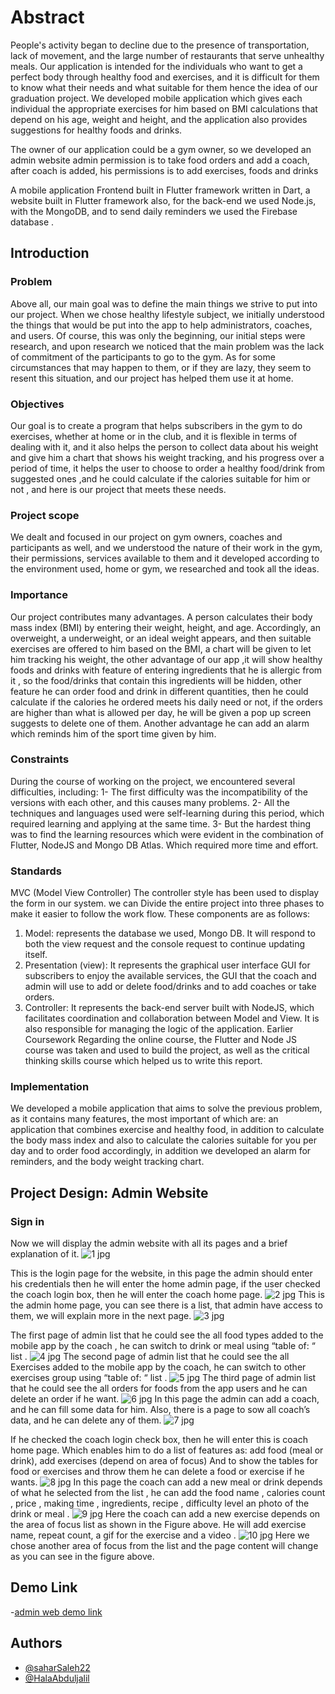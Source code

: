 
# Abstract

People's activity began to decline due to the presence of transportation, lack of movement, and
the large number of restaurants that serve unhealthy meals.
Our application is intended for the individuals who want to get a perfect body through healthy
food and exercises, and it is difficult for them to know what their needs and what suitable for them
hence the idea of our graduation project.
We developed mobile application which gives each individual the appropriate exercises for him
based on BMI calculations that depend on his age, weight and height, and the application also
provides suggestions for healthy foods and drinks.

The owner of our application could be a gym owner, so we developed an admin website admin
permission is to take food orders and add a coach, after coach is added, his permissions is to add
exercises, foods and drinks

A mobile application Frontend built in Flutter framework written in Dart, a website built in Flutter
framework also, for the back-end we used Node.js, with the MongoDB, and to send daily
reminders we used the Firebase database .



## Introduction
### Problem

Above all, our main goal was to define the main things we strive to put into our project.
When we chose healthy lifestyle subject, we initially understood the things that would be put
into the app to help administrators, coaches, and users. Of course, this was only the beginning,
our initial steps were research, and upon research we noticed that the main problem was the
lack of commitment of the participants to go to the gym. As for some circumstances that may
happen to them, or if they are lazy, they seem to resent this situation, and our project has helped
them use it at home.
### Objectives
Our goal is to create a program that helps subscribers in the gym to do exercises, whether at
home or in the club, and it is flexible in terms of dealing with it, and it also helps the person to
collect data about his weight and give him a chart that shows his weight tracking, and his
progress over a period of time, it helps the user to choose to order a healthy food/drink from
suggested ones ,and he could calculate if the calories suitable for him or not , and here is our
project that meets these needs.

### Project scope
We dealt and focused in our project on gym owners, coaches and participants as well, and we
understood the nature of their work in the gym, their permissions, services available to them and
it developed according to the environment used, home or gym, we researched and took all the
ideas.
### Importance
Our project contributes many advantages. A person calculates their body mass index (BMI) by
entering their weight, height, and age. Accordingly, an overweight, a underweight, or an ideal
weight appears, and then suitable exercises are offered to him based on the BMI, a chart will be
given to let him tracking his weight, the other advantage of our app ,it will show healthy foods
and drinks with feature of entering ingredients that he is allergic from it , so the food/drinks that
contain this ingredients will be hidden, other feature he can order food and drink in different
quantities, then he could calculate if the calories he ordered meets his daily need or not, if the
orders are higher than what is allowed per day, he will be given a pop up screen suggests to delete
one of them. Another advantage he can add an alarm which reminds him of the sport time given
by him.

### Constraints
During the course of working on the project, we encountered several difficulties, including:
1- The first difficulty was the incompatibility of the versions with each other, and this causes many
problems.
2- All the techniques and languages used were self-learning during this period, which required
learning and applying at the same time.
3- But the hardest thing was to find the learning resources which were evident in the combination
of Flutter, NodeJS and Mongo DB Atlas. Which required more time and effort.
### Standards
MVC (Model View Controller)
The controller style has been used to display the form in our system. we can
Divide the entire project into three phases to make it easier to follow the work flow. These
components are as follows:
1. Model: represents the database we used, Mongo DB. It will respond to both the view request
and the console request to continue updating itself.
2. Presentation (view): It represents the graphical user interface GUI for subscribers to enjoy the
available services, the GUI that the coach and admin will use to add or delete food/drinks and to
add coaches or take orders.
3. Controller: It represents the back-end server built with NodeJS, which facilitates coordination
and collaboration between Model and View. It is also responsible for managing the logic of the
application.
Earlier Coursework
Regarding the online course, the Flutter and Node JS course was taken and used to build the
project, as well as the critical thinking skills course which helped us to write this report.



### Implementation
We developed a mobile application that aims to solve the previous problem, as it contains
many features, the most important of which are: an application that combines exercise and
healthy food, in addition to calculate the body mass index and also to calculate the calories
suitable for you per day and to order food accordingly, in addition we developed an alarm for
reminders, and the body weight tracking chart.

## Project Design: Admin Website
### Sign in
Now we will display the admin website with all its pages and a brief explanation of it.
![1 jpg](https://github.com/saharSaleh22/Software_GP_Demo/assets/78207579/90257c92-4095-4611-9c52-1fea4124bd93)

This is the login page for the website, in this page the admin should enter his credentials then he
will enter the home admin page, if the user checked the coach login box, then he will enter the
coach home page.
![2 jpg](https://github.com/saharSaleh22/Software_GP_WEB_Demo/assets/78207579/47ea0c91-4aa9-4ff8-b6da-2eaab9783429)
   This is the admin home page, you can see there is a list, that admin have access to them, we will explain more in the next page.
   ![3 jpg](https://github.com/saharSaleh22/Software_GP_WEB_Demo/assets/78207579/800b40e2-f20c-4274-b941-2b6c833ad071)

   The first page of admin list that he could see the all food types added to the mobile app by the coach , he can switch to drink or meal using “table of: “ list .
  ![4 jpg](https://github.com/saharSaleh22/Software_GP_WEB_Demo/assets/78207579/387028f4-ad0b-4c3a-9ead-2f5d151f8b79)
 The second page of admin list that he could see the all Exercises added to the mobile app by the coach, he can switch to other exercises group using “table of: “ list .
 ![5 jpg](https://github.com/saharSaleh22/Software_GP_WEB_Demo/assets/78207579/d980ec05-3bc9-412c-8cd1-192559b1e5e2)
  The third page of admin list that he could see the all orders for foods from the app users and he can delete an order if he want.
  ![6 jpg](https://github.com/saharSaleh22/Software_GP_WEB_Demo/assets/78207579/f7222c37-d4b7-4374-a745-a1c2926544b2)
In this page the admin can add a coach, and he can fill some data for him.
Also, there is a page to sow all coach’s data, and he can delete any of them.
![7 jpg](https://github.com/saharSaleh22/Software_GP_WEB_Demo/assets/78207579/50f51021-b925-4858-9a15-7065e3272188)

  If he checked the coach login check box, then he will enter this is coach home page. Which enables him to do a list of features as: add food (meal or drink), add exercises (depend on area of focus) And to show the tables for food or exercises and throw them he can delete a food or exercise if he wants.
  ![8 jpg](https://github.com/saharSaleh22/Software_GP_WEB_Demo/assets/78207579/87961468-a220-4aec-967f-414d305f9e63)
In this page the coach can add a new meal or drink depends of what he selected from the list , he can add the food name , calories count , price , making time , ingredients, recipe , difficulty level an photo of the drink or meal .
![9 jpg](https://github.com/saharSaleh22/Software_GP_WEB_Demo/assets/78207579/879288b6-5b60-4103-80ed-e7af9d107f65)
Here the coach can add a new exercise depends on the area of focus  list as  shown in the Figure  above. He will add exercise name, repeat count, a gif for the exercise and a video .
![10 jpg](https://github.com/saharSaleh22/Software_GP_WEB_Demo/assets/78207579/8814af4f-6514-4fa7-bbf6-e3919cd2994d)
Here we chose another area of focus from the list and the page content will change as you can see in the figure above.

## Demo Link
-[admin web demo link](https://drive.google.com/file/d/1pF6P3yFbpWl9sFAHwQvrpRA7tFdVjMM9/view?usp=sharing)
## Authors

- [@saharSaleh22](https://www.github.com/saharSaleh22)
- [@HalaAbduljalil](https://github.com/HalaAbduljalil)

